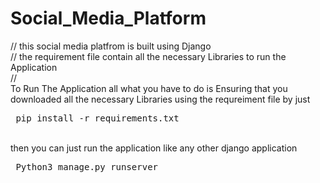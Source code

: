 # Social_Media_Platform
// this social media platfrom is built using Django <br>
// the requirement file contain all the necessary Libraries to run the Application <br>
//
<br> 
To Run The Application all what you have to do is Ensuring that you downloaded all the necessary Libraries using the requreiment file
by just
<pre> pip install -r requirements.txt </pre>
<br>
then you can just run the application like any other django application
<pre> Python3 manage.py runserver </pre>

